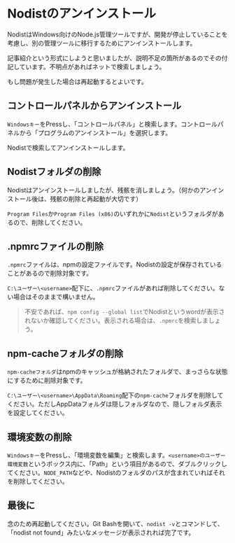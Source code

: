 # Nodistのアンインストール
NodistはWindows向けのNode.js管理ツールですが、開発が停止していることを考慮し、別の管理ツールに移行するためにアンインストールします。

記事紹介という形式にしようと思いましたが、説明不足の箇所があるのでその付記しています。不明点があればネットで検索しましょう。

もし問題が発生した場合は再起動するとよいです。

## コントロールパネルからアンインストール
`Windowsキー`をPressし、「コントロールパネル」と検索します。コントロールパネルから「プログラムのアンインストール」を選択します。

Nodistで検索してアンインストールします。

## Nodistフォルダの削除
Nodistはアンインストールしましたが、残骸を消しましょう。（何かのアンインストール後は、残骸の削除と再起動が大切です）

`Program Files`か`Program Files (x86)`のいずれかに`Nodist`というフォルダがあるので、削除してください。

## .npmrcファイルの削除
`.npmrc`ファイルは、npmの設定ファイルです。Nodistの設定が保存されていることがあるので削除対象です。

`C:\ユーザー\<username>`配下に、`.npmrc`ファイルがあれば削除してください。ない場合はそのままで構いません。

> 不安であれば、`npm config --global list`でNodistというwordが表示されないか確認してください。表示される場合は、`.npmrc`を検索しましょう。

## npm-cacheフォルダの削除
`npm-cacheフォルダ`はnpmのキャッシュが格納されたフォルダで、まっさらな状態にするために削除対象です。

`C:\ユーザー\<username>\AppData\Roaming`配下の`npm-cache`フォルダを削除してください。ただしAppDataフォルダは隠しフォルダなので、隠しフォルダ表示を設定してください。

## 環境変数の削除
`Windowsキー`をPressし、「環境変数を編集」と検索します。`<username>のユーザー環境変数`というボックス内に、「Path」という項目があるので、ダブルクリックしてください。`NODE_PATH`などや、Nodistのフォルダのパスが含まれていればそれを削除してください。

## 最後に
念のため再起動してください。Git Bashを開いて、`nodist -v`とコマンドして、「nodist not found」みたいなメッセージが表示されれば完了です。

